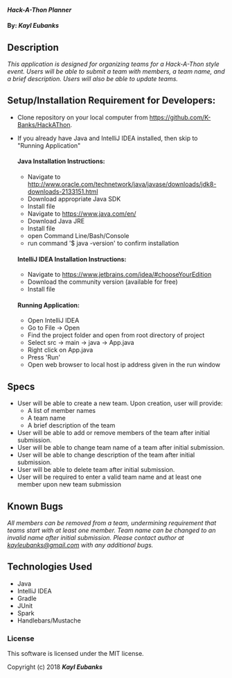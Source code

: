 #### _Hack-A-Thon Planner_

#### By: _**Kayl Eubanks**_

## Description

_This application is designed for organizing teams for a Hack-A-Thon style event. Users will be able to submit a team with members, a team name, and a brief description. Users will also be able to update teams._

## Setup/Installation Requirement for Developers:

* Clone repository on your local computer from https://github.com/K-Banks/HackAThon.
* If you already have Java and IntelliJ IDEA installed, then skip to "Running Application"

  #### Java Installation Instructions:
  * Navigate to http://www.oracle.com/technetwork/java/javase/downloads/jdk8-downloads-2133151.html
  * Download appropriate Java SDK
  * Install file
  * Navigate to https://www.java.com/en/
  * Download Java JRE
  * Install file
  * open Command Line/Bash/Console
  * run command '$ java -version' to confirm installation

  #### IntelliJ IDEA Installation Instructions:
  * Navigate to https://www.jetbrains.com/idea/#chooseYourEdition
  * Download the community version (available for free)
  * Install file

  #### Running Application:
  * Open IntelliJ IDEA
  * Go to File -> Open
  * Find the project folder and open from root directory of project
  * Select src -> main -> java -> App.java
  * Right click on App.java
  * Press 'Run'
  * Open web browser to local host ip address given in the run window

## Specs
 * User will be able to create a new team. Upon creation, user will provide:
    * A list of member names
    * A team name
    * A brief description of the team
 * User will be able to add or remove members of the team after initial submission.
 * User will be able to change team name of a team after initial submission.
 * User will be able to change description of the team after initial submission.
 * User will be able to delete team after initial submission.
 * User will be required to enter a valid team name and at least one member upon new team submission

## Known Bugs

_All members can be removed from a team, undermining requirement that teams start with at least one member._
_Team name can be changed to an invalid name after initial submission._
_Please contact author at kayleubanks@gmail.com with any additional bugs._

## Technologies Used

 * Java
 * IntelliJ IDEA
 * Gradle
 * JUnit
 * Spark
 * Handlebars/Mustache

### License

This software is licensed under the MIT license.

Copyright (c) 2018 ****_Kayl Eubanks_****